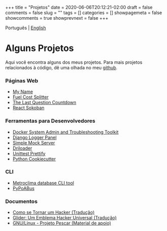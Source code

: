 +++ 
title = "Projetos"
date = 2020-06-06T20:12:21-02:00
draft = false 
comments = false 
slug = "" 
tags = []
categories = []
showpagemeta = false
showcomments = true
showprevnext = false
+++

Português | [English](/projects)

# Alguns Projetos
Aqui você encontra alguns dos meus projetos. Para mais projetos relacionados à código, dê uma olhada no meu [github](https://github.com/jonathadv).

### Páginas Web
- [My Name](https://jonatha.daguerre.com.br/my-name/)
- [Fuel Cost Splitter](https://fcs.daguerre.com.br/)
- [The Last Question Countdown](https://tlq.daguerre.com.br/)
- [React Sokoban](https://jonatha.daguerre.com.br/react-sokoban/#/)

### Ferramentas para Desenvolvedores
- [Docker System Admin and Troubleshooting Toolkit](https://hub.docker.com/r/jonathadv/admin-toolkit/)
- [Django Logger Panel](https://github.com/jonathadv/django-logger-panel)
- [Simple Mock Server](https://github.com/jonathadv/simple-mock-server)
- [Driloader](https://github.com/lucasmello/Driloader)
- [Unittest Prettify](https://github.com/jonathadv/unittest-prettify)
- [Python Cookiecutter](https://github.com/jonathadv/python-cookiecutter)


### CLI
- [Metroclima database CLI tool](https://github.com/jonathadv/metroclima-cli)
- [PyPoABus](https://github.com/jonathadv/py-poa-bus)

### Documentos
- [Como se Tornar um Hacker (Tradução)](https://jonatha.daguerre.com.br/hacker-howto/)
- [Glider: Um Emblema Hacker Universal (Tradução)](https://jonatha.daguerre.com.br/hacker-emblem/)
- [GNU/Linux - Projeto Pescar (Material de apoio)](https://pescar.daguerre.com.br/)

